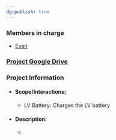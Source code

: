 ```yaml
---
dg-publish: true
---
```

### Members in charge
- [Evan](https://nufsae.slack.com/team/U07PN4FJ476)
### [Project Google Drive](https://drive.google.com/drive/folders/1Vv4Q0icGfW6weZ9Cze7kKWiJmV0BtpZY?usp=sharing)

### Project Information
- #### Scope/Interactions:
	- LV Battery: Charges the LV battery
- #### Description:
	- 